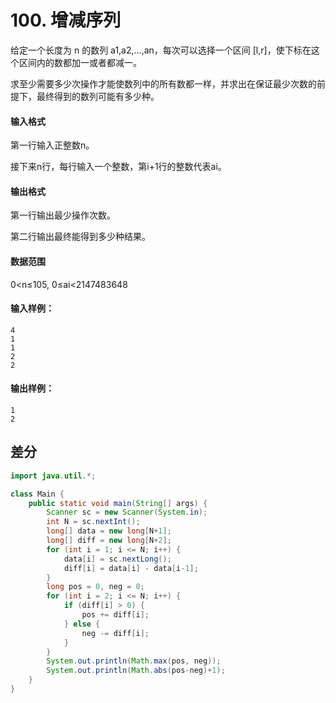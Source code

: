 # 100. 增减序列

给定一个长度为 n 的数列 a1,a2,…,an，每次可以选择一个区间 [l,r]，使下标在这个区间内的数都加一或者都减一。

求至少需要多少次操作才能使数列中的所有数都一样，并求出在保证最少次数的前提下，最终得到的数列可能有多少种。

#### 输入格式

第一行输入正整数n。

接下来n行，每行输入一个整数，第i+1行的整数代表ai。

#### 输出格式

第一行输出最少操作次数。

第二行输出最终能得到多少种结果。

#### 数据范围

0<n≤105,
0≤ai<2147483648

#### 输入样例：

```
4
1
1
2
2
```

#### 输出样例：

```
1
2
```

## 差分

```java
import java.util.*;

class Main {
    public static void main(String[] args) {
        Scanner sc = new Scanner(System.in);
        int N = sc.nextInt();
        long[] data = new long[N+1];
        long[] diff = new long[N+2];
        for (int i = 1; i <= N; i++) {
            data[i] = sc.nextLong();
            diff[i] = data[i] - data[i-1];
        }
        long pos = 0, neg = 0;
        for (int i = 2; i <= N; i++) {
            if (diff[i] > 0) {
                pos += diff[i];
            } else {
                neg -= diff[i];
            }
        }
        System.out.println(Math.max(pos, neg));
        System.out.println(Math.abs(pos-neg)+1);
    }
}
```

